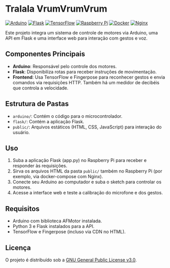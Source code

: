 # Tralala VrumVrumVrum
[![Arduino][arduino-badge]][arduino-url]
[![Flask][flask-badge]][flask-url]
[![TensorFlow][tf-badge]][tf-url]
[![Raspberry Pi][rpi-badge]][rpi-url]
[![Docker][docker-badge]][docker-url]
[![Nginx][nginx-badge]][nginx-url]

Este projeto integra um sistema de controle de motores via Arduino, uma API em Flask e uma interface web para interação com gestos e voz.

## Componentes Principais
- **Arduino**: Responsável pelo controle dos motores.
- **Flask**: Disponibiliza rotas para receber instruções de movimentação.
- **Frontend**: Usa TensorFlow e Fingerpose para reconhecer gestos e envia comandos via requisições HTTP. Também há um medidor de decibéis que controla a velocidade.

## Estrutura de Pastas
- `arduino/`: Contém o código para o microcontrolador.
- `flask/`: Contém a aplicação Flask.
- `public/`: Arquivos estáticos (HTML, CSS, JavaScript) para interação do usuário.

## Uso
1. Suba a aplicação Flask (app.py) no Raspberry Pi para receber e responder às requisições.
2. Sirva os arquivos HTML da pasta `public/` também no Raspberry Pi (por exemplo, via docker-compose com Nginx).
3. Conecte seu Arduino ao computador e suba o sketch para controlar os motores.  
4. Acesse a interface web e teste a calibração do microfone e dos gestos.

## Requisitos
- Arduino com biblioteca AFMotor instalada.
- Python 3 e Flask instalados para a API.
- TensorFlow e Fingerpose (incluso via CDN no HTML).

## Licença
O projeto é distribuído sob a [GNU General Public License v3.0](./LICENSE).

[arduino-badge]: https://img.shields.io/badge/Arduino-00979C?style=for-the-badge&logo=Arduino&logoColor=white
[arduino-url]: https://www.arduino.cc/
[flask-badge]: https://img.shields.io/badge/Flask-000000?style=for-the-badge&logo=flask&logoColor=white
[flask-url]: https://flask.palletsprojects.com/
[tf-badge]: https://img.shields.io/badge/TensorFlow-FF6F00?style=for-the-badge&logo=tensorflow&logoColor=white
[tf-url]: https://www.tensorflow.org/
[rpi-badge]: https://img.shields.io/badge/Raspberry%20Pi-C51A4A?style=for-the-badge&logo=Raspberry-Pi&logoColor=white
[rpi-url]: https://www.raspberrypi.com/
[docker-badge]: https://img.shields.io/badge/docker-2496ED?style=for-the-badge&logo=docker&logoColor=white
[docker-url]: https://www.docker.com/
[nginx-badge]: https://img.shields.io/badge/nginx-009639?style=for-the-badge&logo=nginx&logoColor=white
[nginx-url]: https://www.nginx.com/
